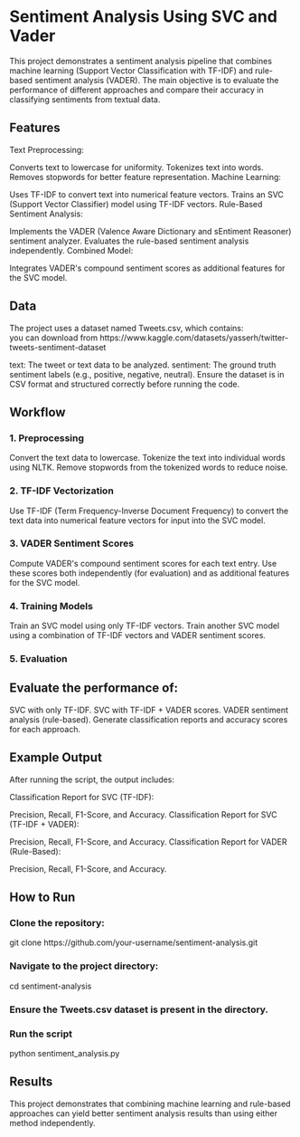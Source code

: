 <h1>Sentiment Analysis Using SVC and Vader</h1>
This project demonstrates a sentiment analysis pipeline that combines machine learning (Support Vector Classification with TF-IDF) and rule-based sentiment analysis (VADER). The main objective is to evaluate the performance of different approaches and compare their accuracy in classifying sentiments from textual data.

<h2>Features</h2>
Text Preprocessing:

Converts text to lowercase for uniformity.
Tokenizes text into words.
Removes stopwords for better feature representation.
Machine Learning:

Uses TF-IDF to convert text into numerical feature vectors.
Trains an SVC (Support Vector Classifier) model using TF-IDF vectors.
Rule-Based Sentiment Analysis:

Implements the VADER (Valence Aware Dictionary and sEntiment Reasoner) sentiment analyzer.
Evaluates the rule-based sentiment analysis independently.
Combined Model:

Integrates VADER's compound sentiment scores as additional features for the SVC model.
<h2>Data</h2>
The project uses a dataset named Tweets.csv, which contains:<br>
you can download from https://www.kaggle.com/datasets/yasserh/twitter-tweets-sentiment-dataset

text: The tweet or text data to be analyzed.
sentiment: The ground truth sentiment labels (e.g., positive, negative, neutral).
Ensure the dataset is in CSV format and structured correctly before running the code.

<h2>Workflow</h2>
<h3>1. Preprocessing </h3>
Convert the text data to lowercase.
Tokenize the text into individual words using NLTK.
Remove stopwords from the tokenized words to reduce noise.
<h3>2. TF-IDF Vectorization </h3>
Use TF-IDF (Term Frequency-Inverse Document Frequency) to convert the text data into numerical feature vectors for input into the SVC model.
<h3>3. VADER Sentiment Scores</h3>
Compute VADER's compound sentiment scores for each text entry.
Use these scores both independently (for evaluation) and as additional features for the SVC model.
<h3>4. Training Models</h3>
Train an SVC model using only TF-IDF vectors.
Train another SVC model using a combination of TF-IDF vectors and VADER sentiment scores.
<h3>5. Evaluation</h3>
<h2>Evaluate the performance of:</h2>
SVC with only TF-IDF.
SVC with TF-IDF + VADER scores.
VADER sentiment analysis (rule-based).
Generate classification reports and accuracy scores for each approach.

<h2>Example Output</h2>
After running the script, the output includes:

Classification Report for SVC (TF-IDF):

Precision, Recall, F1-Score, and Accuracy.
Classification Report for SVC (TF-IDF + VADER):

Precision, Recall, F1-Score, and Accuracy.
Classification Report for VADER (Rule-Based):

Precision, Recall, F1-Score, and Accuracy.
<h2>How to Run</h2>
<h3>Clone the repository:</h3>
git clone https://github.com/your-username/sentiment-analysis.git
<h3>Navigate to the project directory:</h3>

cd sentiment-analysis

<h3>Ensure the Tweets.csv dataset is present in the directory.</h3>
<h3>Run the script</h3>
python sentiment_analysis.py

<h2>Results</h2>
This project demonstrates that combining machine learning and rule-based approaches can yield better sentiment analysis results than using either method independently.

